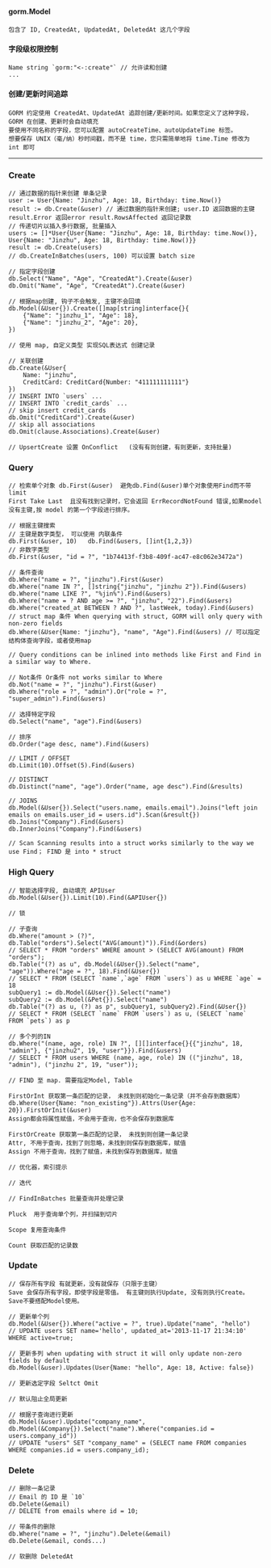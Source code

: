 #### gorm.Model
    包含了 ID, CreatedAt, UpdatedAt, DeletedAt 这几个字段

#### 字段级权限控制
    Name string `gorm:"<-:create"` // 允许读和创建 
    ...

#### 创建/更新时间追踪
    GORM 约定使用 CreatedAt、UpdatedAt 追踪创建/更新时间。如果您定义了这种字段，GORM 在创建、更新时会自动填充
    要使用不同名称的字段，您可以配置 autoCreateTime、autoUpdateTime 标签。
    想要保存 UNIX（毫/纳）秒时间戳，而不是 time，您只需简单地将 time.Time 修改为 int 即可

-----------


### Create
    // 通过数据的指针来创建 单条记录
    user := User{Name: "Jinzhu", Age: 18, Birthday: time.Now()}
    result := db.Create(&user) // 通过数据的指针来创建; user.ID 返回数据的主键  result.Error 返回error result.RowsAffected 返回记录数
    // 传递切片以插入多行数据, 批量插入
    users := []*User{User{Name: "Jinzhu", Age: 18, Birthday: time.Now()}, User{Name: "Jinzhu", Age: 18, Birthday: time.Now()}}
    result := db.Create(users)
    // db.CreateInBatches(users, 100) 可以设置 batch size

    // 指定字段创建
    db.Select("Name", "Age", "CreatedAt").Create(&user)
    db.Omit("Name", "Age", "CreatedAt").Create(&user)
    
    // 根据map创建, 钩子不会触发, 主键不会回填
    db.Model(&User{}).Create([]map[string]interface{}{
        {"Name": "jinzhu_1", "Age": 18},
        {"Name": "jinzhu_2", "Age": 20},
    })
    
    // 使用 map, 自定义类型 实现SQL表达式 创建记录

    // 关联创建
    db.Create(&User{
        Name: "jinzhu",
        CreditCard: CreditCard{Number: "411111111111"}
    })
    // INSERT INTO `users` ...
    // INSERT INTO `credit_cards` ...
    // skip insert credit_cards
    db.Omit("CreditCard").Create(&user) 
    // skip all associations
    db.Omit(clause.Associations).Create(&user)

    // UpsertCreate 设置 OnConflict   (没有有则创建，有则更新，支持批量)

### Query
    
    // 检索单个对象 db.First(&user)  避免db.Find(&user)单个对象使用Find而不带limit
    First Take Last  且没有找到记录时，它会返回 ErrRecordNotFound 错误,如果model没有主键,按 model 的第一个字段进行排序。

    // 根据主键搜索
    // 主键是数字类型， 可以使用 内联条件
    db.First(&user, 10)   db.Find(&users, []int{1,2,3})
    // 非数字类型
    db.First(&user, "id = ?", "1b74413f-f3b8-409f-ac47-e8c062e3472a")

    // 条件查询
    db.Where("name = ?", "jinzhu").First(&user)
    db.Where("name IN ?", []string{"jinzhu", "jinzhu 2"}).Find(&users)
    db.Where("name LIKE ?", "%jin%").Find(&users)
    db.Where("name = ? AND age >= ?", "jinzhu", "22").Find(&users)
    db.Where("created_at BETWEEN ? AND ?", lastWeek, today).Find(&users)
    // struct map 条件 When querying with struct, GORM will only query with non-zero fields
    db.Where(&User{Name: "jinzhu"}, "name", "Age").Find(&users) // 可以指定结构体查询字段，或者使用map    

    // Query conditions can be inlined into methods like First and Find in a similar way to Where.

    // Not条件 Or条件 not works similar to Where
    db.Not("name = ?", "jinzhu").First(&user)
    db.Where("role = ?", "admin").Or("role = ?", "super_admin").Find(&users)

    // 选择特定字段
    db.Select("name", "age").Find(&users)

    // 排序
    db.Order("age desc, name").Find(&users)

    // LIMIT / OFFSET
    db.Limit(10).Offset(5).Find(&users)

    // DISTINCT
    db.Distinct("name", "age").Order("name, age desc").Find(&results)

    // JOINS
    db.Model(&User{}).Select("users.name, emails.email").Joins("left join emails on emails.user_id = users.id").Scan(&result{})
    db.Joins("Company").Find(&users)
    db.InnerJoins("Company").Find(&users)

    // Scan Scanning results into a struct works similarly to the way we use Find； FIND 是 into * struct

### High Query

    // 智能选择字段, 自动填充 APIUser  
    db.Model(&User{}).Limit(10).Find(&APIUser{})

    // 锁

    // 子查询
    db.Where("amount > (?)", db.Table("orders").Select("AVG(amount)")).Find(&orders)
    // SELECT * FROM "orders" WHERE amount > (SELECT AVG(amount) FROM "orders");
    db.Table("(?) as u", db.Model(&User{}).Select("name", "age")).Where("age = ?", 18).Find(&User{})
    // SELECT * FROM (SELECT `name`,`age` FROM `users`) as u WHERE `age` = 18
    subQuery1 := db.Model(&User{}).Select("name")
    subQuery2 := db.Model(&Pet{}).Select("name")
    db.Table("(?) as u, (?) as p", subQuery1, subQuery2).Find(&User{})
    // SELECT * FROM (SELECT `name` FROM `users`) as u, (SELECT `name` FROM `pets`) as p 

    // 多个列的IN
    db.Where("(name, age, role) IN ?", [][]interface{}{{"jinzhu", 18, "admin"}, {"jinzhu2", 19, "user"}}).Find(&users)
    // SELECT * FROM users WHERE (name, age, role) IN (("jinzhu", 18, "admin"), ("jinzhu 2", 19, "user"));

    // FIND 至 map. 需要指定Model, Table
    
    FirstOrInt 获取第一条匹配的记录， 未找到则初始化一条记录（并不会存到数据库）
    db.Where(User{Name: "non_existing"}).Attrs(User{Age: 20}).FirstOrInit(&user)
    Assign都会将属性赋值，不会用于查询，也不会保存到数据库

    FirstOrCreate 获取第一条匹配的记录， 未找到则创建一条记录 
    Attr, 不用于查询，找到了则忽略，未找到则保存到数据库，赋值
    Assign 不用于查询，找到了赋值，未找到保存到数据库，赋值

    // 优化器，索引提示

    // 迭代

    // FindInBatches 批量查询并处理记录

    Pluck  用于查询单个列，并扫描到切片

    Scope 复用查询条件

    Count 获取匹配的记录数

### Update

    // 保存所有字段 有就更新，没有就保存（只限于主键）
    Save 会保存所有字段，即使字段是零值。 有主键则执行Update, 没有则执行Create。 Save不要搭配Model使用。

    // 更新单个列
    db.Model(&User{}).Where("active = ?", true).Update("name", "hello")
    // UPDATE users SET name='hello', updated_at='2013-11-17 21:34:10' WHERE active=true;

    // 更新多列 when updating with struct it will only update non-zero fields by default
    db.Model(&user).Updates(User{Name: "hello", Age: 18, Active: false})

    // 更新选定字段 Seltct Omit

    // 默认阻止全局更新

    // 根据子查询进行更新
    db.Model(&user).Update("company_name", db.Model(&Company{}).Select("name").Where("companies.id = users.company_id"))
    // UPDATE "users" SET "company_name" = (SELECT name FROM companies WHERE companies.id = users.company_id);

### Delete
    
    // 删除一条记录
    // Email 的 ID 是 `10`
    db.Delete(&email)
    // DELETE from emails where id = 10;

    // 带条件的删除
    db.Where("name = ?", "jinzhu").Delete(&email)
    db.Delete(&email, conds...)

    // 软删除 DeletedAt